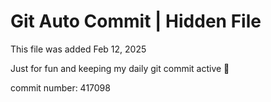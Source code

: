 # Git Auto Commit | Hidden File

This file was added Feb 12, 2025

Just for fun and keeping my daily git commit active 🤪

commit number: 417098

